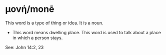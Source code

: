 
# μονή/monē
This word is a type of thing or idea. It is a noun.

* This word means dwelling place. This word is used to talk about a place in which a person stays.

See: John 14:2, 23
